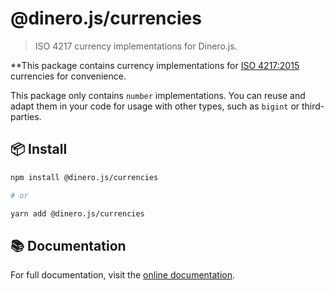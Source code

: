 # @dinero.js/currencies

> ISO 4217 currency implementations for Dinero.js.

**This package contains currency implementations for [ISO 4217:2015](https://www.iso.org/iso-4217-currency-codes.html) currencies for convenience.

This package only contains `number` implementations. You can reuse and adapt them in your code for usage with other types, such as `bigint` or third-parties.

## 📦 Install

```sh
npm install @dinero.js/currencies

# or

yarn add @dinero.js/currencies
```

## 📚 Documentation

For full documentation, visit the [online documentation](https://v2.dinerojs.com/docs).
